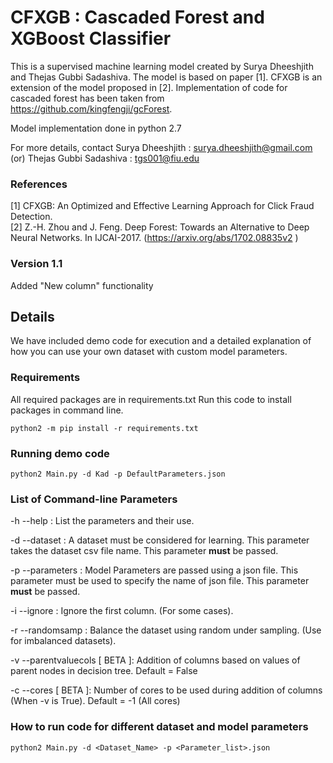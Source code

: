 # CFXGB : Cascaded Forest and XGBoost Classifier

This is a supervised machine learning model created by Surya Dheeshjith and Thejas Gubbi Sadashiva. The model is based on paper [1]. CFXGB is an extension of the model proposed in [2]. 
Implementation of code for cascaded forest has been taken from https://github.com/kingfengji/gcForest.

Model implementation done in python 2.7

For more details, contact Surya Dheeshjith : surya.dheeshjith@gmail.com (or) Thejas Gubbi Sadashiva : tgs001@fiu.edu
                 
### References
[1] CFXGB: An Optimized and Effective Learning Approach for Click Fraud Detection.  
[2]  Z.-H. Zhou and J. Feng. Deep Forest: Towards an Alternative to Deep Neural Networks.
In IJCAI-2017. (https://arxiv.org/abs/1702.08835v2 )


### Version 1.1

Added "New column" functionality


## Details

We have included demo code for execution and a detailed explanation of how you can use your own dataset with custom model parameters.

### Requirements

All required packages are in requirements.txt
Run this code to install packages in command line.

```python2 -m pip install -r requirements.txt```

### Running demo code

```python2 Main.py -d Kad -p DefaultParameters.json```

### List of Command-line Parameters

-h --help : List the parameters and their use. 

-d --dataset : A dataset must be considered for learning. This parameter takes the dataset csv file name. This parameter **must** be passed.    

-p --parameters : Model Parameters are passed using a json file. This parameter must be used to specify the name of json file. This parameter **must** be passed.  

-i --ignore : Ignore the first column. (For some cases).   

-r --randomsamp : Balance the dataset using random under sampling. (Use for imbalanced datasets).   

-v --parentvaluecols [ BETA ]: Addition of columns based on values of parent nodes in decision tree. Default = False

-c --cores [ BETA ]: Number of cores to be used during addition of columns (When -v is True). Default = -1 (All cores)

### How to run code for different dataset and model parameters

```python2 Main.py -d <Dataset_Name> -p <Parameter_list>.json```






